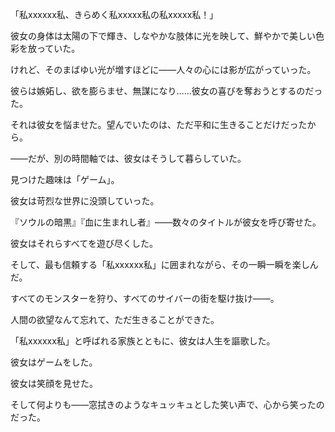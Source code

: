<!-- title: ギャット -->

「私xxxxxx私、きらめく私xxxxx私の私xxxxx私！」

彼女の身体は太陽の下で輝き、しなやかな肢体に光を映して、鮮やかで美しい色彩を放っていた。

けれど、そのまばゆい光が増すほどに――人々の心には影が広がっていった。

彼らは嫉妬し、欲を膨らませ、無謀になり……彼女の喜びを奪おうとするのだった。

それは彼女を悩ませた。望んでいたのは、ただ平和に生きることだけだったから。

――だが、別の時間軸では、彼女はそうして暮らしていた。

見つけた趣味は「ゲーム」。

彼女は苛烈な世界に没頭していった。

『ソウルの暗黒』『血に生まれし者』――数々のタイトルが彼女を呼び寄せた。

彼女はそれらすべてを遊び尽くした。

そして、最も信頼する「私xxxxxx私」に囲まれながら、その一瞬一瞬を楽しんだ。

すべてのモンスターを狩り、すべてのサイバーの街を駆け抜け――。

人間の欲望なんて忘れて、ただ生きることができた。

「私xxxxxx私」と呼ばれる家族とともに、彼女は人生を謳歌した。

彼女はゲームをした。

彼女は笑顔を見せた。

そして何よりも――窓拭きのようなキュッキュとした笑い声で、心から笑ったのだった。
